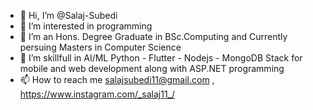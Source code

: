 - 👋 Hi, I’m @Salaj-Subedi
- 👀 I’m interested in programming 
- 🌱 I’m an Hons. Degree Graduate in BSc.Computing and Currently persuing Masters in Computer Science 
- 💞 I’m skillfull in AI/ML Python - Flutter - Nodejs - MongoDB Stack for mobile and web development along with ASP.NET programming 
- 📫 How to reach me salajsubedi11@gmail.com , https://www.instagram.com/_salaj11_/ 

<!---
Salaj-Subedi/Salaj-Subedi is a ✨ special ✨ repository because its `README.md` (this file) appears on your GitHub profile.
You can click the Preview link to take a look at your changes.
--->
